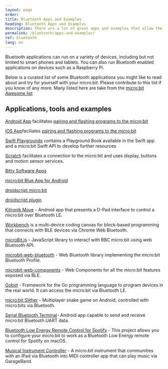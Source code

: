 ```yaml
---
layout: page
order:
title: Bluetooth Apps and Examples
heading: Bluetooth Apps and Examples
description: There are a lot of great apps and examples that allow the micro:bit to talk to a smartphone over BLE
permalink: /bluetooth/apps-and-examples/
ref: bluetooth
lang: en
---
```


Bluetooth applications can run on a variety of devices, including but not limited
to smart phones and tablets. You can also run Bluetooth enabled applications
on devices such as a Raspberry Pi.

Below is a curated list of some Bluetooth applications you might like to read
about and try for yourself with your micro:bit. Please contribute to this list
if you know of any more. Many listed here are take from the [micro:bit Awesome list](https://github.com/carlosperate/awesome-microbit)

## Applications, tools and examples

[Android App](https://play.google.com/store/apps/details?id=com.samsung.microbit) facilitates [pairing and flashing programs to the micro:bit](https://support.microbit.org/en/support/solutions/articles/19000051025-pairing-and-flashing-code-via-bluetooth)

[iOS App](https://apps.apple.com/gb/app/micro-bit/id1092687276)faciliates [pairing and flashing programs to the micro:bit](https://support.microbit.org/en/support/solutions/articles/19000051025-pairing-and-flashing-code-via-bluetooth)

[Swift Playgrounds](https://github.com/microbit-foundation/microbit-swift-playgrounds) contains a Playground Book available in the Swift app and a micro:bit Swift API to develop further resources

[Scratch](https://scratch.mit.edu/microbit) facilitates a connection to the micro:bit and uses display, buttons and motion sensor services.

[Bitty Software Apps](https://bittysoftware.blogspot.com/p/applications.html)

[micro:bit Blue App for Android](https://github.com/microbit-foundation/microbit-blue)

[droidscript micro:bit](http://www.microbit-js.org/controlling-microbit-with-droidscript/)

[droidscript plugin](http://www.microbit-js.org/installing-the-microbit-plugin-for-droidscript/)

[Kitronik Move](https://play.google.com/store/apps/details?id=com.kitronik.blemove) - Android app that presents a D-Pad interface to control a micro:bit over Bluetooth LE.

[Workbench](https://edu.workbencheducation.com/partners/microbit) is a multi-device coding canvas for block-based programming that connects with BLE devices via Chrome Web Bluetooth.

[microBit.js](https://github.com/antefact/microBit.js) - JavaScript library to interact with BBC micro:bit using web Bluetooth API.

[microbit-web-bluetooth](https://github.com/thegecko/microbit-web-bluetooth) - Web Bluetooth library implementing the micro:bit Bluetooth Profile.

[microbit-web-components](https://github.com/thegecko/microbit-web-components) - Web Components for all the micro:bit features exposed via BLE.

[Gobot](https://gobot.io/documentation/platforms/microbit/) - Framework for the Go programming language to program devices in the real world. It can access the micro:bit via Bluetooth LE.

[micro:bit Slither](https://github.com/novucs/microbit-slither) - Multiplayer snake game on Android, controlled with micro:bits via Bluetooth.

[Serial Bluetooth Terminal](https://play.google.com/store/apps/details?id=de.kai_morich.serial_bluetooth_terminal)- Android app capable to send and receive micro:bit Bluetooth UART data.

[Bluetooth Low Energy Remote Control for Spotify](https://www.hackster.io/josejuansanchez/bluetooth-low-energy-remote-control-for-spotify-3438d1) - This project allows you to configure your micro:bit to work as a Bluetooth Low Energy remote control for Spotify on macOS.

[Musical Instrument Controller](https://phwallen.github.io/microbit-music-controller/) - A micro:bit instrument that communities with an iPad via Bluetooth into MIDI controller app that can play music via GarageBand.
